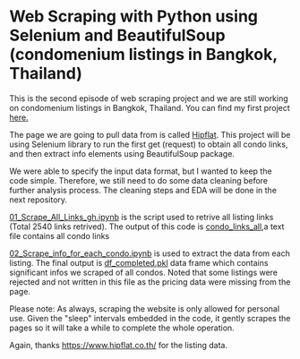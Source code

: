 # Web Scraping with Python using Selenium and BeautifulSoup (condomenium listings in Bangkok, Thailand)

This is the second episode of web scraping project and we are still working on condomenium listings in Bangkok, Thailand. You can find my first project [here.](https://github.com/ekapope/Baania-webscraping)

The page we are going to pull data from is called [Hipflat](https://www.hipflat.co.th/). This project will be using Selenium library to run the first get (request) to obtain all condo links, and then extract info elements using BeautifulSoup package.

We were able to specify the input data format, but I wanted to keep the code simple. Therefore, we still need to do some data cleaning before further analysis process. The cleaning steps and EDA will be done in the next repository.


[01_Scrape_All_Links_gh.ipynb](https://github.com/ekapope/web-scraping-using-selenium-and-bs4/blob/master/01_Scrape_All_Links_gh.ipynb) is the script used to retrive all listing links (Total 2540 links retrived). The output of this code is [condo_links_all](https://github.com/ekapope/web-scraping-using-selenium-and-bs4/blob/master/condo_links_all.txt),a text file contains all condo links 

[02_Scrape_info_for_each_condo.ipynb](https://github.com/ekapope/web-scraping-using-selenium-and-bs4/blob/master/02_Scrape_info_for_each_condo.ipynb) is used to extract the data from each listing. The final output is [df_completed.pkl](https://github.com/ekapope/web-scraping-using-selenium-and-bs4/blob/master/df_completed.pkl) data frame which contains significant infos we scraped of all condos. Noted that some listings were rejected and not written in this file as the pricing data were missing from the page.

Please note:
As always, scraping the website is only allowed for personal use. Given the "sleep" intervals embedded in the code, it gently scrapes the pages so it will take a while to complete the whole operation.

Again, thanks https://www.hipflat.co.th/ for the listing data.
